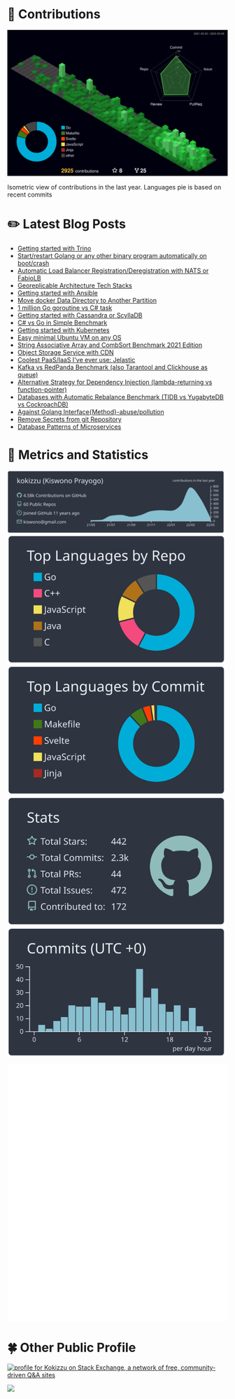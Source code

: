 # :sparkling_heart: Contributions

<a href="./profile-3d-contrib/profile-night-green.svg">
    <img width="900em" src="./profile-3d-contrib/profile-night-green.svg">
</a>

Isometric view of contributions in the last year. Languages pie is based on recent commits

# :pencil2: Latest Blog Posts

<!-- BLOG-POST-LIST:START -->
- [Getting started with Trino](https://kokizzu.blogspot.com/2022/05/getting-started-with-trino.html)
- [Start/restart Golang or any other binary program automatically on boot/crash](https://kokizzu.blogspot.com/2022/04/startrestart-golang-or-any-other-binary.html)
- [Automatic Load Balancer Registration/Deregistration with NATS or FabioLB](https://kokizzu.blogspot.com/2022/04/automatic-load-balancer.html)
- [Georeplicable Architecture Tech Stacks](https://kokizzu.blogspot.com/2022/04/georeplicable-architecture-tech-stacks.html)
- [Getting started with Ansible](https://kokizzu.blogspot.com/2022/03/getting-started-with-ansible.html)
- [Move docker Data Directory to Another Partition](https://kokizzu.blogspot.com/2022/03/move-docker-data-directory-to-another.html)
- [1 million Go goroutine vs C# task](https://kokizzu.blogspot.com/2022/03/1-million-go-goroutine-vs-c-task.html)
- [Getting started with Cassandra or ScyllaDB](https://kokizzu.blogspot.com/2022/03/getting-started-with-cassandra.html)
- [C# vs Go in Simple Benchmark](https://kokizzu.blogspot.com/2022/02/c-vs-go-in-simple-benchmark.html)
- [Getting started with Kubernetes](https://kokizzu.blogspot.com/2022/02/getting-started-with-kubernetes.html)
- [Easy minimal Ubuntu VM on any OS](https://kokizzu.blogspot.com/2022/01/easy-minimal-ubuntu-vm.html)
- [String Associative Array and CombSort Benchmark 2021 Edition](https://kokizzu.blogspot.com/2021/12/string-associative-array-and-combsort.html)
- [Object Storage Service with CDN](https://kokizzu.blogspot.com/2021/12/storage-service-with-cdn.html)
- [Coolest PaaS/IaaS I&#39;ve ever use: Jelastic](https://kokizzu.blogspot.com/2021/12/coolest-paas-ive-ever-use-jelastic.html)
- [Kafka vs RedPanda Benchmark &lpar;also Tarantool and Clickhouse as queue&rpar;](https://kokizzu.blogspot.com/2021/11/kafka-vs-redpanda-benchmark.html)
- [Alternative Strategy for Dependency Injection &lpar;lambda-returning vs function-pointer&rpar;](https://kokizzu.blogspot.com/2021/11/alternative-strategy-for-dependency.html)
- [Databases with Automatic Rebalance Benchmark &lpar;TIDB vs YugabyteDB vs CockroachDB&rpar;](https://kokizzu.blogspot.com/2021/11/databases-with-automatic-rebalance.html)
- [Against Golang Interface{Method}-abuse/pollution](https://kokizzu.blogspot.com/2021/09/fight-against-golang-interfacemethod.html)
- [Remove Secrets from git Repository](https://kokizzu.blogspot.com/2021/09/remove-secrets-from-git-repository.html)
- [Database Patterns of Microservices](https://kokizzu.blogspot.com/2021/08/database-patterns-of-microservices.html)
<!-- BLOG-POST-LIST:END -->

# :dizzy: Metrics and Statistics

![profile-details](profile-summary-card-output/nord_dark/0-profile-details.svg)
![stats](profile-summary-card-output/nord_dark/1-repos-per-language.svg)
![most-commit-language](profile-summary-card-output/nord_dark/2-most-commit-language.svg)
![stats](profile-summary-card-output/nord_dark/3-stats.svg)
![productive-time](profile-summary-card-output/nord_dark/4-productive-time.svg)

<img width="625em" src="./github-metrics.svg" />

# :four_leaf_clover: Other Public Profile

<a href="https://stackexchange.com/users/1262084"><img src="https://stackexchange.com/users/flair/1262084.png" width="208" height="58" alt="profile for Kokizzu on Stack Exchange, a network of free, community-driven Q&amp;A sites" title="profile for Kokizzu on Stack Exchange, a network of free, community-driven Q&amp;A sites"></a>

<a class="badge-base__link LI-simple-link" href="https://id.linkedin.com/in/kokizzu?trk=profile-badge">
<img src="https://img.shields.io/badge/LinkedIn-0077B5?style=for-the-badge&logo=linkedin&logoColor=white">
</a>
